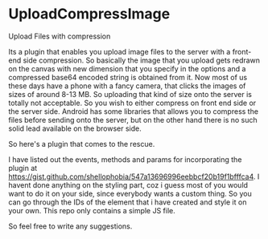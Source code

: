 # UploadCompressImage
Upload Files with compression

Its a plugin that enables you upload image files to the server with a front-end side compression. So basically the image that you upload gets redrawn on the canvas with new dimension that you specify in the options and a compressed base64 encoded string is obtained from it. Now most of us these days have a phone with a fancy camera, that clicks the images of sizes of around 8-13 MB. So uploading that kind of size onto the server is totally not acceptable. So you wish to either compress on front end side or the server side. Android has some libraries that allows you to compress the files before sending onto the server, but on the other hand there is no such solid lead available on the browser side. 

So here's a plugin that comes to the rescue.

I have listed out the events, methods and params for incorporating the plugin at https://gist.github.com/shellophobia/547a13696996eebbcf20b19f1bfffca4. 
I havent done anything on the styling part, coz i guess most of you would want to do it on your side, since everybody wants a custom thing. So you can go through the IDs of the element that i have created and style it on your own. This repo only contains a simple JS file.

So feel free to write any suggestions.


